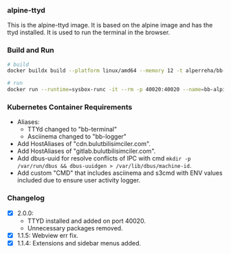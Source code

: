 ### alpine-ttyd

This is the alpine-ttyd image. It is based on the alpine image and has the ttyd installed. It is used to run the terminal in the browser.

### Build and Run

```bash
# build
docker buildx build --platform linux/amd64 --memory 12 -t alperreha/bb-alpine:3.19-term-v0.0.1 .

# run
docker run --runtime=sysbox-runc -it --rm -p 40020:40020 --name=bb-alpine3.19-term-0.0.1 alperreha/bb-alpine:3.19-term-v0.0.1
```

### Kubernetes Container Requirements

- Aliases:
  - TTYd changed to "bb-terminal"
  - Asciinema changed to "bb-logger"
- Add HostAliases of "cdn.bulutbilisimciler.com".
- Add HostAliases of "gitlab.bulutbilisimciler.com".
- Add dbus-uuid for resolve conflicts of IPC with cmd `mkdir -p /var/run/dbus && dbus-uuidgen > /var/lib/dbus/machine-id`.
- Add custom "CMD" that includes asciinema and s3cmd with ENV values included due to ensure user activity logger.

### Changelog

- [x] 2.0.0:
  - TTYD installed and added on port 40020.
  - Unnecessary packages removed.
- [x] 1.1.5: Webview err fix.
- [x] 1.1.4: Extensions and sidebar menus added.
